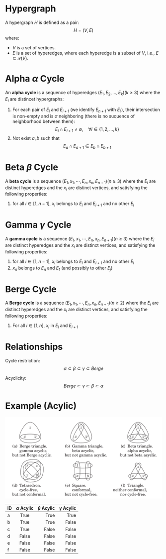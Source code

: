 # Hypergraph
A hypergraph $H$ is defined as a pair:
$$H = (V, E)$$
where:
- $V$ is a set of vertices.
- $E$ is a set of hyperedges, where each hyperedge is a subset of $V$, i.e., $E \subseteq \mathcal{P}(V)$.

# Alpha $\alpha$ Cycle
An **alpha cycle** is a sequence of hyperedges $(E_1, E_2, \ldots, E_k) (k\geq 3)$ where the $E_i$ are distincet hypergraphs:
1. For each pair of $E_i$ and $E_{i+1}$ (we identify $E_{n+1}$ with $E_1$), their intersection is non-empty and is $\alpha$ neighboring (there is no suquence of neighborhood between them):
   $$E_i \cap E_{i+1} \neq \emptyset, \quad \forall i \in \{1, 2, \ldots, k\}$$
2. Not exist $a,b$ such that
   $$E_a \cap E_{a+1} \in E_b \cap E_{b+1}$$

# Beta $\beta$ Cycle
A **beta cycle** is a sequence $(E_1, x_1,\cdots, E_n, x_n, E_{n+1}) (n\geq 3)$ where the $E_i$ are distinct hyperedges and the $x_i$ are distinct vertices, and satisfying the following properties:
1. for all $i \in [1, n-1]$, $x_i$ belongs to $E_i$ and $E_{i+1}$ and no other $E_i$

# Gamma $\gamma$ Cycle
A **gamma cycle** is a sequence $(E_1, x_1,\cdots, E_n, x_n, E_{n+1}) (n\geq 3)$ where the $E_i$ are distinct hyperedges and the $x_i$ are distinct vertices, and satisfying the following properties:
1. for all $i \in [1, n-1]$, $x_i$ belongs to $E_i$ and $E_{i+1}$ and no other $E_i$
2. $x_n$ belongs to $E_n$ and $E_1$ (and possibly to other $E_j$)

# Berge Cycle
A **Berge cycle** is a sequence $(E_1, x_1,\cdots, E_n, x_n, E_{n+1}) (n\geq 2)$ where the $E_i$ are distinct hyperedges and the $x_i$ are distinct vertices, and satisfying the following properties:
1. For all $i \in [1, n]$, $x_i$ in $E_i$ and $E_{i+1}$

# Relationships
Cycle restriction:
$$\alpha \subset \beta \subset \gamma \subset Berge$$

Acyclicity:
$$Berge \subset \gamma \subset \beta \subset \alpha$$

# Example (Acylic)
![example](./img/example.png)

| ID           | $\alpha$ Acylic| $\beta$ Acylic| $\gamma$ Acylic|
|:-------------|:--------------:|--------------:|---------------:|
| a            |      True      |      True     |      True      |
| b            |      True      |      True     |      False     |
| c            |      True      |      False    |      False     |
| d            |      False     |     False     |      False     |
| e            |      False     |     False     |      False     |
| f            |      False     |     False     |      False     |

